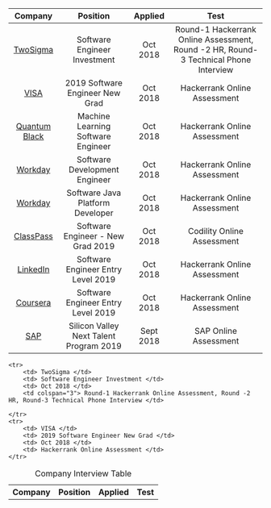 
|Company      |        Position                   | Applied     |  Test|
|:-----------:|:---------------------------------:|:-----------:|:-----------:|
|[TwoSigma](https://github.com/jayshah19949596/CodingInterviews/tree/master/TwoSigma%202019%20Software%20Engineer%20Investments)       |    Software Engineer Investment          | Oct 2018 | Round-1 Hackerrank Online Assessment, Round -2 HR, Round-3 Technical Phone Interview|
|[VISA](https://github.com/jayshah19949596/CodingInterviews/tree/master/VISA%202019%20Software%20Engineer%20New%20Grad)           |     2019 Software Engineer New Grad     	  | Oct 2018 | Hackerrank Online Assessment|
|[Quantum Black](https://github.com/jayshah19949596/CodingInterviews/tree/master/QuantumBlack%20Machine%20Learning%20Software%20Engineer%202019)  |     Machine Learning Software Engineer  	  | Oct 2018 | Hackerrank Online Assessment|
|[Workday](https://github.com/jayshah19949596/CodingInterviews/tree/master/Workday%20Senior%20Java%20Platform%20Developer)        |  Software Development Engineer              | Oct 2018 | Hackerrank Online Assessment|
|[Workday](https://github.com/jayshah19949596/CodingInterviews/tree/master/Workday%20Software%20Development%20Engineer)        |  Software Java Platform Developer           | Oct 2018 | Hackerrank Online Assessment|
|[ClassPass](https://github.com/jayshah19949596/CodingInterviews/tree/master/ClassPass%202019%20Software%20Egnineer%20New%20Grad)      |  Software Engineer - New Grad 2019          | Oct 2018 | Codility Online Assessment  |
|[LinkedIn](https://github.com/jayshah19949596/CodingInterviews/tree/master/LinkedIn%20Software%20Engineer%20-%20Entry%20Level)            |  Software Engineer Entry Level 2019    | Oct 2018| Hackerrank Online Assessment    |
|[Coursera](https://github.com/jayshah19949596/CodingInterviews/tree/master/Coursera%20Software%20Engnineer%20Entry%20Level%20-%202019)            |  Software Engineer Entry Level 2019    | Oct 2018| Hackerrank Online Assessment    |
|[SAP](https://github.com/jayshah19949596/CodingInterviews/tree/master/SAP%20Silicon%20Valley%20Next%20Talent%20Program%202019)            |  Silicon Valley Next Talent Program 2019    | Sept 2018| SAP Online Assessment       |


<table>
	<caption>Company Interview Table </caption>
	<tr>
		<th>Company</th>
		<th>Position</th>
		<th>Applied</th>
		<th>Test</th>
	</tr>
 
	<tr>
		<td> TwoSigma </td>
		<td> Software Engineer Investment </td>
		<td> Oct 2018 </td>
		<td colspan="3"> Round-1 Hackerrank Online Assessment, Round -2 HR, Round-3 Technical Phone Interview </td>
		
	</tr>
	<tr>
		<td> VISA </td>
		<td> 2019 Software Engineer New Grad </td>
		<td> Oct 2018 </td>
		<td> Hackerrank Online Assessment </td>
	</tr>
</table>